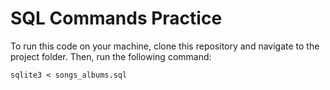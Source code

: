 # SQL Commands Practice

To run this code on your machine, clone this repository and navigate to the project folder. Then, run the following command:

```
sqlite3 < songs_albums.sql
```

